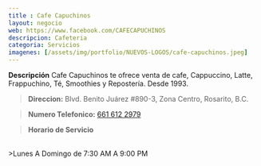 ```yaml
---
title : Cafe Capuchinos
layout: negocio
web: https://www.facebook.com/CAFECAPUCHINOS
descripcion: Cafeteria
categoria: Servicios
imagenes: [/assets/img/portfolio/NUEVOS-LOGOS/cafe-capuchinos.jpeg]
---
```


**Descripción**
Cafe Capuchinos te ofrece venta de cafe, Cappuccino, Latte, Frappuchino, Té, Smoothies y Repostería. Desde 1993.


>**Direccion:** Blvd. Benito Juárez #890-3, Zona Centro, Rosarito, B.C.

>**Numero Telefonico:** <a href="tel:+526616122979">661 612 2979</a>

>**Horario de Servicio**
<br>
>Lunes A Domingo de 7:30 AM A 9:00 PM


